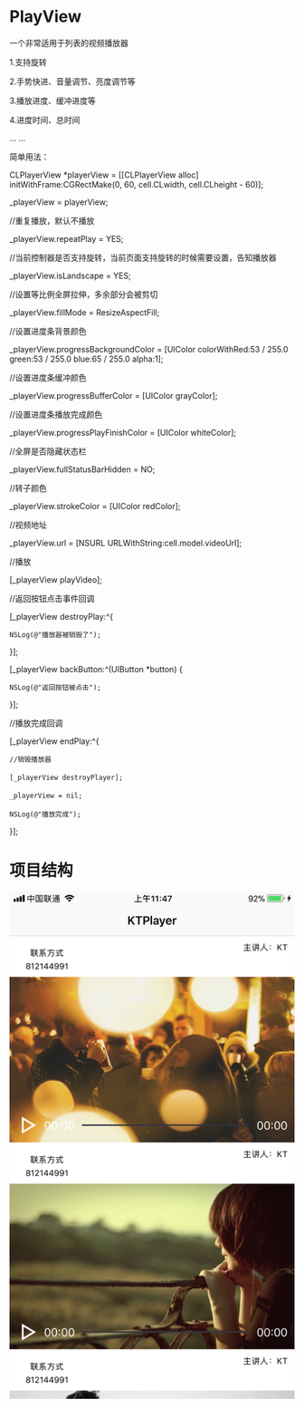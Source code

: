 # PlayView
一个非常适用于列表的视频播放器


1.支持旋转

2.手势快进、音量调节、亮度调节等

3.播放进度、缓冲进度等

4.进度时间、总时间

... ...

简单用法：

CLPlayerView *playerView = [[CLPlayerView alloc] initWithFrame:CGRectMake(0, 60, cell.CLwidth, cell.CLheight - 60)];

_playerView = playerView;

//重复播放，默认不播放

_playerView.repeatPlay = YES;

//当前控制器是否支持旋转，当前页面支持旋转的时候需要设置，告知播放器

_playerView.isLandscape = YES;

//设置等比例全屏拉伸，多余部分会被剪切

_playerView.fillMode = ResizeAspectFill;

//设置进度条背景颜色

_playerView.progressBackgroundColor = [UIColor colorWithRed:53 / 255.0 green:53 / 255.0 blue:65 / 255.0 alpha:1];

//设置进度条缓冲颜色

_playerView.progressBufferColor = [UIColor grayColor];

//设置进度条播放完成颜色

_playerView.progressPlayFinishColor = [UIColor whiteColor];

//全屏是否隐藏状态栏

_playerView.fullStatusBarHidden = NO;

//转子颜色

_playerView.strokeColor = [UIColor redColor];

//视频地址

_playerView.url = [NSURL URLWithString:cell.model.videoUrl];

//播放

[_playerView playVideo];

//返回按钮点击事件回调

[_playerView destroyPlay:^{
    
    NSLog(@"播放器被销毁了");
    
}];

[_playerView backButton:^(UIButton *button) {

    NSLog(@"返回按钮被点击");
    
}];

//播放完成回调

[_playerView endPlay:^{

    //销毁播放器
    
    [_playerView destroyPlayer];
    
    _playerView = nil;
    
    NSLog(@"播放完成");
    
}];

# 项目结构

![项目结构图](https://github.com/KeenTeam1990/KTPlayView/blob/master/pic/IMG_0254.png)

